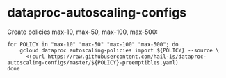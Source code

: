 # dataproc-autoscaling-configs


Create policies max-10, max-50, max-100, max-500:
```
for POLICY in "max-10" "max-50" "max-100" "max-500"; do
    gcloud dataproc autoscaling-policies import ${POLICY} --source \
      <(curl https://raw.githubusercontent.com/hail-is/dataproc-autoscaling-configs/master/${POLICY}-preemptibles.yaml)
done
```
